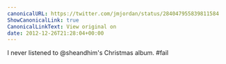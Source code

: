 ```yaml
---
canonicalURL: https://twitter.com/jmjordan/status/284047955839811584
ShowCanonicalLink: true
CanonicalLinkText: View original on
date: 2012-12-26T21:28:04+00:00
---
```

I never listened to @sheandhim's Christmas album. #fail
